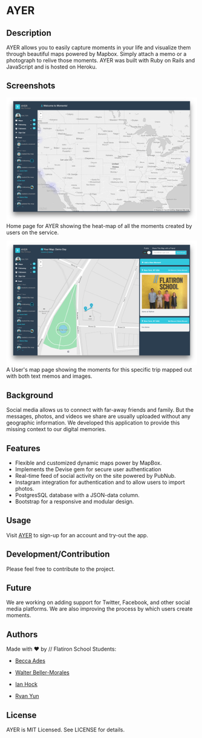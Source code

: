 # AYER

## Description

AYER allows you to easily capture moments in your life and visualize them through beautiful maps powered by Mapbox. Simply attach a memo or a photograph to relive those moments. AYER was built with Ruby on Rails and JavaScript and is hosted on Heroku.

## Screenshots

![AYER home page](screenshots/ayer-homepage.png "Home page for AYER showing the heat-map of all the moments created by users on the service.")
Home page for AYER showing the heat-map of all the moments created by users on the service.

![AYER map page](screenshots/ayer-mapshow.png "Map page for AYER showing the heat-map of all the moments created by users on the service.")
A User's map page showing the moments for this specific trip mapped out with both text memos and images. 

## Background

Social media allows us to connect with far-away friends and family. But the messages, photos, and videos we share are usually uploaded without any geographic information. We developed this application to provide this missing context to our digital memories. 

## Features

+ Flexible and customized dynamic maps power by MapBox.
+ Implements the Devise gem for secure user authentication 
+ Real-time feed of social activity on the site powered by PubNub. 
+ Instagram integration for authentication and to allow users to import photos.
+ PostgresSQL database with a JSON-data column.
+ Bootstrap for a responsive and modular design.

## Usage

Visit [AYER](http://hier-ayer.herokuapp.com/) to sign-up for an account and try-out the app.

## Development/Contribution

Please feel free to contribute to the project. 

## Future

We are working on adding support for Twitter, Facebook, and other social media platforms. We are also improving the process by which users create moments. 

## Authors

Made with &hearts; by // Flatiron School Students:

- [Becca Ades](https://github.com/beccaades)

- [Walter Beller-Morales](https://github.com/walterbm)

- [Ian Hock](https://github.com/iandonovanhock)

- [Ryan Yun](https://github.com/ryannyunn)


## License

AYER is MIT Licensed. See LICENSE for details.